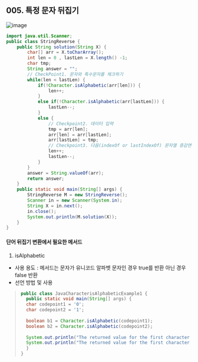 ## 005. 특정 문자 뒤집기

![image](https://user-images.githubusercontent.com/66407386/176242286-84dc863d-ad7a-4138-83e0-7ace42a60eae.png)

```java
import java.util.Scanner;
public class StringReverse {
	public String solution(String X) {
		char[] arr = X.toCharArray();
		int len = 0 , lastLen = X.length() -1;
		char tmp;
		String answer = "";
		// CheckPoint1. 문자와 특수문자를 체크하기
		while(len < lastLen) {
			if(!Character.isAlphabetic(arr[len])) {
				len++;
			}
			else if(!Character.isAlphabetic(arr[lastLen])) {
				lastLen--;
			}
			else {
				// Checkpoint2. 데이터 입력
				tmp = arr[len];
				arr[len] = arr[lastLen];
				arr[lastLen] = tmp;
				// Checkpoint3. 다음(indexOf or lastIndexOf) 문자열 증감연사자로 다음 문자열을 체크하기
				len++;
				lastLen--;
			}
		}
		answer = String.valueOf(arr);
		return answer;
	}
	public static void main(String[] args) {
		StringReverse M = new StringReverse();
		Scanner in = new Scanner(System.in);
		String X = in.next();
		in.close();
		System.out.println(M.solution(X));
	}
}
```

#### 단어 뒤집기 변환에서 필요한 메서드
 1. isAlphabetic
 - 사용 용도 : 메서드는 문자가 유니코드 알파벳 문자인 경우 true를 반환 아닌 경우 false 반환
 - 선언 방법 및 사용
 > ```java
 > public class JavaCharacterisAlphabeticExample1 {
 >   public static void main(String[] args) {
 >   char codepoint1 = '0';
 >   char codepoint2 = '1';
 >   
 >   boolean b1 = Character.isAlphabetic(codepoint1);
 >   boolean b2 = Character.isAlphabetic(codepoint2);
 >      
 >   System.out.println("The returned value for the first character is given as:"+"   "+b1);
 >   System.out.println("The returned value for the first character is given as:"+"   "+b2);
 >   }  
 > }  
 > ```
